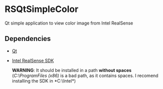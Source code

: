 # RSQtSimpleColor
Qt simple application to view color image from Intel RealSense

## Dependencies
* [Qt](http://qt-project.org/)
* [Intel RealSense SDK](https://software.intel.com/en-us/intel-realsense-sdk)

  **WARNING**: It should be installed in a path **without spaces** (*C:\ProgramFiles (x86)* is a bad path, as it contains spaces. I recomend installing the SDK in *C:\Intel\*)
